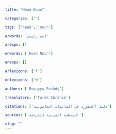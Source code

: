 ```yaml
---
title: "Head Noun"

categories: ['']

tags: ['head', 'noun']

arwords: 'اسم رئيسي'

arexps: []

enwords: ['Head Noun']

enexps: []

arlexicons: ['أ']

enlexicons: ['H']

authors: ['Ruqayya Roshdy']

translators: ['Tarek Ibrahim']

citations: ['دليل أكسفورد في السانيات الحاسوبية']

sources: ['المنظمة العربية للترجمة']

slug: ""
---
```

